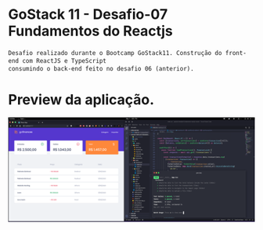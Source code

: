 # GoStack 11 - Desafio-07 Fundamentos do Reactjs


    Desafio realizado durante o Bootcamp GoStack11. Construção do front-end com ReactJS e TypeScript 
    consumindo o back-end feito no desafio 06 (anterior).




# Preview da aplicação.

<img src="/prev/prev.png">
</br>


